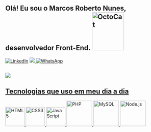 ## Olá! Eu sou o Marcos Roberto Nunes, desenvolvedor Front-End. <img alt="OctoCat" height="120" width="100" src="https://octodex.github.com/images/daftpunktocat-guy.gif" />

[![LinkedIn](https://img.shields.io/badge/LinkedIn-0077B5?style=for-the-badge&logo=linkedin&logoColor=white)](https://www.linkedin.com/in/marcos-roberto-nunes-574a60200/)
<a href="mailto:marcos.roberto89@gmail.com"><img src="https://img.shields.io/badge/Gmail-D14836?style=for-the-badge&logo=gmail&logoColor=white)"></img>
[![WhatsApp](https://img.shields.io/badge/WhatsApp-25D366?style=for-the-badge&logo=whatsapp&logoColor=white)](https://wa.me/5511989237083)

##
<div>
<a href="https://github.com/MarcosRNunes">
<img src="https://github-readme-stats.vercel.app/api?username=MarcosRNunes&show_icons=true&theme=dracula"</img>

</div>


## Tecnologias que uso em meu dia a dia


<div>
       <img alt="HTML5" height="60" width="60" src="https://cdn.jsdelivr.net/gh/devicons/devicon/icons/html5/html5-original-wordmark.svg" />
       <img alt="CSS3" height="60" width="60" src="https://cdn.jsdelivr.net/gh/devicons/devicon/icons/css3/css3-original-wordmark.svg" />
       <img alt="JavaScript" height="60" width="60" src="https://cdn.jsdelivr.net/gh/devicons/devicon/icons/javascript/javascript-original.svg" />
       <img alt="PHP" height="80" width="80" src="https://cdn.jsdelivr.net/gh/devicons/devicon/icons/php/php-original.svg" />
       <img alt="MySQL" height="80" width="80" src="https://cdn.jsdelivr.net/gh/devicons/devicon/icons/mysql/mysql-original-wordmark.svg" />
       <img alt="Node.js" height="80" width="80" src="https://cdn.jsdelivr.net/gh/devicons/devicon/icons/nodejs/nodejs-original-wordmark.svg" />
      
</div>


